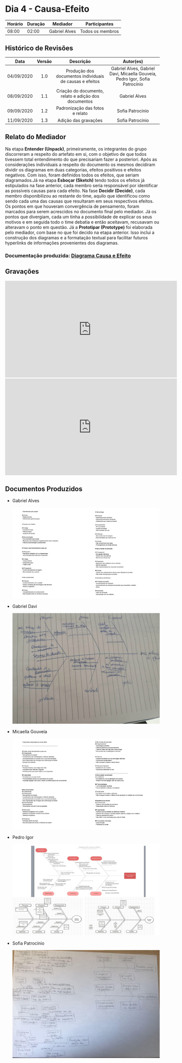 # Dia 4 - Causa-Efeito

| Horário | Duração | Mediador     | Participantes    |
| ------- | ------- | ------------ | ---------------- |
| 08:00 | 02:00 | Gabriel Alves | Todos os membros|

## Histórico de Revisões

|    Data    | Versão |         Descrição         |           Autor(es)            |
| :--------: | :----: | :-----------------------: | :----------------------------: |
| 04/09/2020 |  1.0   |  Produção dos documentos individuais de causas e efeitos  | Gabriel Alves, Gabriel Davi, Micaella Gouveia, Pedro Igor, Sofia Patrocínio | 
| 08/09/2020 |  1.1   |  Criação do documento, relato e adição dos documentos | Gabriel Alves |
| 09/09/2020 |  1.2   | Padronização das fotos e relato | Sofia Patrocínio |
| 11/09/2020 |  1.3   |  Adição das gravações  | Sofia Patrocínio |

## Relato do Mediador

Na etapa **Entender (Unpack)**, primeiramente, os integrantes do grupo discorreram a respeito do artefato em si, com o objetivo de que todos tivessem total entendimento do que precisariam fazer a posteriori. Após as considerações individuais a respeito do documento os mesmos decidiram dividir os diagramas em duas categorias, efeitos positivos e efeitos negativos. Com isso, foram definidos todos os efeitos, que seriam diagramados.Já na etapa **Esboçar (Sketch)** tendo todos os efeitos já estipulados na fase anterior, cada membro seria responsável por identificar as possíveis causas para cada efeito. Na fase **Decidir (Decide)**, cada membro disponibilizou ao restante do time, aquilo que identificou como sendo cada uma das causas que resultaram em seus respectivos efeitos. Os pontos em que houveram convergência de pensamento, foram marcados para serem acrescidos no documento final pelo mediador. Já os pontos que divergiam, cada um tinha a possibilidade de explicar os seus motivos e em seguida todo o time debatia e então aceitavam, recusavam ou alteravam o ponto em questão. Já a **Prototipar (Prototype)** foi elaborada pelo mediador, com base no que foi decido na etapa anterior. Isso inclui a construção dos diagramas e a formatação textual para facilitar futuros hyperlinks de informações provenientes dos diagramas.
</p>

### Documentação produzida: [Diagrama Causa e Efeito](preTraceability/causaEfeito.md)

## Gravações
<iframe allowFullScreen="allowFullScreen" src="https://www.youtube.com/embed/qPaHgBzdcjQ?ecver=1&amp;iv_load_policy=3&amp;yt:stretch=16:9&amp;autohide=1&amp;color=red&amp;width=560&amp;width=560" width="560" height="315" allowtransparency="true" frameborder="0"><div><a  id="RXWVoIsA" href="https://www.rockpamperscissors.co.uk/a-new-one-on-me/">Emma hybrid</a></div><div><a  id="RXWVoIsA" href="https://www.rockpamperscissors.co.uk/a-new-one-on-me/">https://www.rockpamperscissors.co.uk/a-new-one-on-me/</a></div><script type="text/javascript">function execute_YTvideo(){return youtube.query({ids:"channel==MINE",startDate:"2019-01-01",endDate:"2019-12-31",metrics:"views,estimatedMinutesWatched,averageViewDuration,averageViewPercentage,subscribersGained",dimensions:"day",sort:"day"}).then(function(e){},function(e){console.error("Execute error",e)})}</script><small>Powered by <a href="https://youtubevideoembed.com/ ">Embed YouTube Video</a></small></iframe>

<iframe allowFullScreen="allowFullScreen" src="https://www.youtube.com/embed/g812Pw6peFA?ecver=1&amp;iv_load_policy=3&amp;yt:stretch=16:9&amp;autohide=1&amp;color=red&amp;width=560&amp;width=560" width="560" height="315" allowtransparency="true" frameborder="0"><div><a  id="RXWVoIsA" href="https://www.rockpamperscissors.co.uk/a-new-one-on-me/">Emma hybrid</a></div><div><a  id="RXWVoIsA" href="https://www.rockpamperscissors.co.uk/a-new-one-on-me/">https://www.rockpamperscissors.co.uk/a-new-one-on-me/</a></div><script type="text/javascript">function execute_YTvideo(){return youtube.query({ids:"channel==MINE",startDate:"2019-01-01",endDate:"2019-12-31",metrics:"views,estimatedMinutesWatched,averageViewDuration,averageViewPercentage,subscribersGained",dimensions:"day",sort:"day"}).then(function(e){},function(e){console.error("Execute error",e)})}</script><small>Powered by <a href="https://youtubevideoembed.com/ ">Embed YouTube Video</a></small></iframe>

## Documentos Produzidos

- Gabriel Alves

  ![Gabriel Alves](../assets/designSprint/causa_efeito/Doc_Gabriel_Alves.jpg)

- Gabriel Davi

  ![Gabriel Davi](../assets/designSprint/causa_efeito/Doc_Gabriel_Davi.jpg)

- Micaella Gouveia

  ![Micaella Gouveia](../assets/designSprint/causa_efeito/Doc_Micaella.jpg)
  

- Pedro Igor

  ![Pedro Igor](../assets/designSprint/causa_efeito/Doc_Pedro.jpg)

- Sofia Patrocínio

  ![Sofia Patrocínio](../assets/designSprint/causa_efeito/Doc_Sofia.jpg)